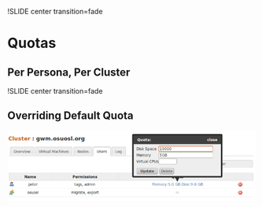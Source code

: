 !SLIDE center transition=fade

# Quotas

## Per Persona, Per Cluster


!SLIDE center transition=fade

## Overriding Default Quota

![custom_quota](custom_quota.png)
